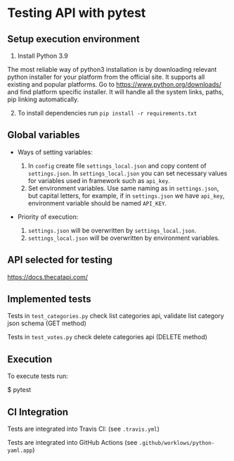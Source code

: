 # Testing API with pytest 

## Setup execution environment
1. Install Python 3.9 

The most reliable way of python3 installation is by downloading relevant python installer for your platform from the official site.
It supports all existing and popular platforms. Go to https://www.python.org/downloads/ and find platform specific installer.
It will handle all the system links, paths, pip linking automatically.

2. To install dependencies run `pip install -r requirements.txt`

## Global variables

* Ways of setting variables: 
    1. In `config` create file `settings_local.json` and copy content of `settings.json`. In `settings_local.json` you can set necessary values for variables used in framework such as `api_key`.
    2. Set environment variables. Use same naming as in `settings.json`, but capital letters, for example, if in `settings.json` we have `api_key`, environment variable should be named `API_KEY`.
   

* Priority of execution:
    1. `settings.json` will be overwritten by `settings_local.json`.
    2. `settings_local.json` will be overwritten by environment variables.


## API selected for testing 

https://docs.thecatapi.com/


## Implemented tests
Tests in `test_categories.py` check list categories api, validate list category json schema  (GET method)

Tests in `test_votes.py` check delete categories api (DELETE method)


## Execution

To execute tests run:

$ pytest

## CI Integration
Tests are integrated into Travis CI: (see `.travis.yml`)  

Tests are integrated into GitHub Actions (see `.github/worklows/python-yaml.app`)
